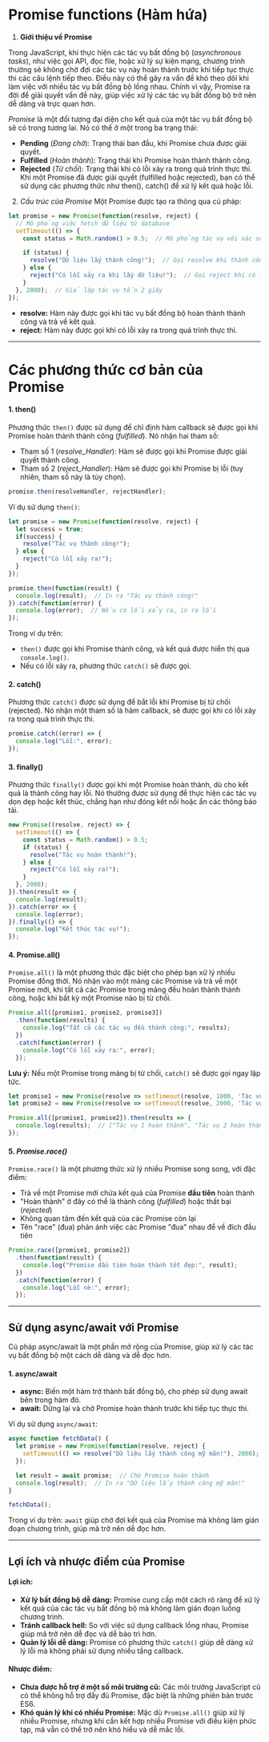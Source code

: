 # Promise functions (Hàm hứa)

1. **Giới thiệu về Promise**

Trong JavaScript, khi thực hiện các tác vụ bất đồng bộ (*asynchronous tasks*), như việc gọi API, đọc file, hoặc xử lý sự kiện mạng, chương trình thường sẽ không chờ đợi các tác vụ này hoàn thành trước khi tiếp tục thực thi các câu lệnh tiếp theo. Điều này có thể gây ra vấn đề khó theo dõi khi làm việc với nhiều tác vụ bất đồng bộ lồng nhau. Chính vì vậy, Promise ra đời để giải quyết vấn đề này, giúp việc xử lý các tác vụ bất đồng bộ trở nên dễ dàng và trực quan hơn.

*Promise* là một đối tượng đại diện cho kết quả của một tác vụ bất đồng bộ sẽ có trong tương lai. Nó có thể ở một trong ba trạng thái:
- **Pending** (*Đang chờ*): Trạng thái ban đầu, khi Promise chưa được giải quyết.
- **Fulfilled** (*Hoàn thành*): Trạng thái khi Promise hoàn thành thành công.
- **Rejected** (*Từ chối*): Trạng thái khi có lỗi xảy ra trong quá trình thực thi.
Khi một Promise đã được giải quyết (fulfilled hoặc rejected), bạn có thể sử dụng các phương thức như then(), catch() để xử lý kết quả hoặc lỗi.

2. *Cấu trúc của Promise*
Một Promise được tạo ra thông qua cú pháp:

``` Javascript
let promise = new Promise(function(resolve, reject) {
  // Mô phỏng việc fetch dữ liệu từ database
  setTimeout(() => {
    const status = Math.random() > 0.5;  // Mô phỏng tác vụ với xác suất thành công 50%

    if (status) {
      resolve("Dữ liệu lấy thành công!");  // Gọi resolve khi thành công
    } else {
      reject("Có lỗi xảy ra khi lấy dữ liệu!");  // Gọi reject khi có lỗi
    }
  }, 2000);  // Giả lập tác vụ tốn 2 giây
});
```

- **resolve:** Hàm này được gọi khi tác vụ bất đồng bộ hoàn thành thành công và trả về kết quả.
- **reject:** Hàm này được gọi khi có lỗi xảy ra trong quá trình thực thi.

---

# Các phương thức cơ bản của Promise

#### 1. **then()**

Phương thức `then()` được sử dụng để chỉ định hàm callback sẽ được gọi khi Promise hoàn thành thành công (*fulfilled*). Nó nhận hai tham số:

- Tham số 1 (*resolve_Handler*): Hàm sẽ được gọi khi Promise được giải quyết thành công.
- Tham số 2 (*reject_Handler*): Hàm sẽ được gọi khi Promise bị lỗi (tuy nhiên, tham số này là tùy chọn).

```Javascript
promise.then(resolveHandler, rejectHandler);
```

Ví dụ sử dụng ```then()```:

``` Javascript
let promise = new Promise(function(resolve, reject) {
  let success = true;
  if(success) {
    resolve("Tác vụ thành công!");
  } else {
    reject("Có lỗi xảy ra!");
  }
});

promise.then(function(result) {
  console.log(result);  // In ra "Tác vụ thành công!"
}).catch(function(error) {
  console.log(error);  // Nếu có lỗi xảy ra, in ra lỗi
});
```

Trong ví dụ trên:
- ```then()``` được gọi khi Promise thành công, và kết quả được hiển thị qua `console.log()`.
- Nếu có lỗi xảy ra, phương thức `catch()` sẽ được gọi.

#### 2. **catch()**

Phương thức `catch()` được sử dụng để bắt lỗi khi Promise bị từ chối (rejected). Nó nhận một tham số là hàm callback, sẽ được gọi khi có lỗi xảy ra trong quá trình thực thi.

```Javascript
promise.catch((error) => {
  console.log("Lỗi:", error);
});
```

#### 3. **finally()**

Phương thức `finally()` được gọi khi một Promise hoàn thành, dù cho kết quả là thành công hay lỗi. Nó thường được sử dụng để thực hiện các tác vụ dọn dẹp hoặc kết thúc, chẳng hạn như đóng kết nối hoặc ẩn các thông báo tải.

```Javascript
new Promise((resolve, reject) => {
  setTimeout(() => {
    const status = Math.random() > 0.5;
    if (status) {
      resolve("Tác vụ hoàn thành!");
    } else {
      reject("Có lỗi xảy ra!");
    }
  }, 2000);
}).then(result => {
  console.log(result);
}).catch(error => {
  console.log(error);
}).finally(() => {
  console.log("Kết thúc tác vụ!");
});
```

#### 4. **Promise.all()**

`Promise.all()` là một phương thức đặc biệt cho phép bạn xử lý nhiều Promise đồng thời. Nó nhận vào một mảng các Promise và trả về một Promise mới, khi tất cả các Promise trong mảng đều hoàn thành thành công, hoặc khi bất kỳ một Promise nào bị từ chối.

```Javascript
Promise.all([promise1, promise2, promise3])
  .then(function(results) {
    console.log("Tất cả các tác vụ đều thành công:", results);
  })
  .catch(function(error) {
    console.log("Có lỗi xảy ra:", error);
  });
```

**Lưu ý:** Nếu một Promise trong mảng bị từ chối, `catch()` sẽ được gọi ngay lập tức.

```javascript
let promise1 = new Promise(resolve => setTimeout(resolve, 1000, 'Tác vụ 1 hoàn thành'));
let promise2 = new Promise(resolve => setTimeout(resolve, 2000, 'Tác vụ 2 hoàn thành'));

Promise.all([promise1, promise2]).then(results => {
  console.log(results);  // ["Tác vụ 1 hoàn thành", "Tác vụ 2 hoàn thành"]
});
```

#### 5. *Promise.race()*

`Promise.race()` là một phương thức xử lý nhiều Promise song song, với đặc điểm:

- Trả về một Promise mới chứa kết quả của Promise **đầu tiên** hoàn thành
- "Hoàn thành" ở đây có thể là thành công (*fulfilled*) hoặc thất bại (*rejected*)
- Không quan tâm đến kết quả của các Promise còn lại
- Tên "race" (đua) phản ánh việc các Promise "đua" nhau để về đích đầu tiên

```javascript
Promise.race([promise1, promise2])
  .then(function(result) {
    console.log("Promise đầu tiên hoàn thành tốt đẹp:", result);
  })
  .catch(function(error) {
    console.log("Lỗi nè:", error);
  });
```

---

## Sử dụng async/await với Promise

Cú pháp async/await là một phần mở rộng của Promise, giúp xử lý các tác vụ bất đồng bộ một cách dễ dàng và dễ đọc hơn.

#### 1. **async/await**
- **async:** Biến một hàm trở thành bất đồng bộ, cho phép sử dụng await bên trong hàm đó.
- **await:** Dừng lại và chờ Promise hoàn thành trước khi tiếp tục thực thi.

Ví dụ sử dụng `async/await`:

```javascript
async function fetchData() {
  let promise = new Promise(function(resolve, reject) {
    setTimeout(() => resolve("Dữ liệu lấy thành công mỹ mãn!"), 2000);
  });

  let result = await promise;  // Chờ Promise hoàn thành
  console.log(result);  // In ra "Dữ liệu lấy thành công mỹ mãn!"
}

fetchData();
```

Trong ví dụ trên: `await` giúp chờ đợi kết quả của Promise mà không làm gián đoạn chương trình, giúp mã trở nên dễ đọc hơn.

---

## Lợi ích và nhược điểm của Promise
#### **Lợi ích:**

- **Xử lý bất đồng bộ dễ dàng:** Promise cung cấp một cách rõ ràng để xử lý kết quả của các tác vụ bất đồng bộ mà không làm gián đoạn luồng chương trình.
- **Tránh callback hell:** So với việc sử dụng callback lồng nhau, Promise giúp mã trở nên dễ đọc và dễ bảo trì hơn.
- **Quản lý lỗi dễ dàng:** Promise có phương thức `catch()` giúp dễ dàng xử lý lỗi mà không phải sử dụng nhiều tầng callback.
#### **Nhược điểm:**

- **Chưa được hỗ trợ ở một số môi trường cũ:** Các môi trường JavaScript cũ có thể không hỗ trợ đầy đủ Promise, đặc biệt là những phiên bản trước ES6.
- **Khó quản lý khi có nhiều Promise:** Mặc dù `Promise.all()` giúp xử lý nhiều Promise, nhưng khi cần kết hợp nhiều Promise với điều kiện phức tạp, mã vẫn có thể trở nên khó hiểu và dễ mắc lỗi.
